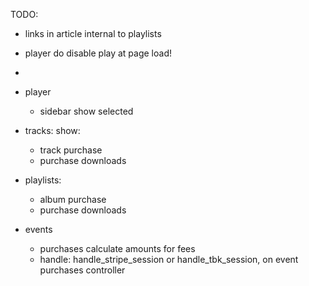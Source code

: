 TODO:

  + links in article internal to playlists
  + player do disable play at page load!
  + 
  + player
    + sidebar show selected

  + tracks: 
    show:
    + track purchase
    + purchase downloads

  + playlists:
    + album purchase
    + purchase downloads

  + events
    + purchases calculate amounts for fees
    + handle: handle_stripe_session or handle_tbk_session, on event purchases controller